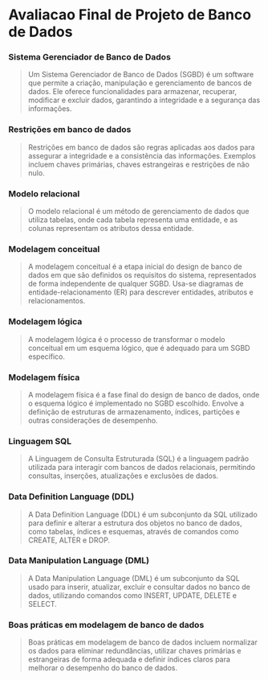 # Avaliacao Final de Projeto de Banco de Dados

### Sistema Gerenciador de Banco de Dados
> Um Sistema Gerenciador de Banco de Dados (SGBD) é um software que permite a criação, manipulação e gerenciamento de bancos de dados. Ele oferece funcionalidades para armazenar, recuperar, modificar e excluir dados, garantindo a integridade e a segurança das informações.

### Restrições em banco de dados
> Restrições em banco de dados são regras aplicadas aos dados para assegurar a integridade e a consistência das informações. Exemplos incluem chaves primárias, chaves estrangeiras e restrições de não nulo. 

### Modelo relacional
> O modelo relacional é um método de gerenciamento de dados que utiliza tabelas, onde cada tabela representa uma entidade, e as colunas representam os atributos dessa entidade. 

### Modelagem conceitual
> A modelagem conceitual é a etapa inicial do design de banco de dados em que são definidos os requisitos do sistema, representados de forma independente de qualquer SGBD. Usa-se diagramas de entidade-relacionamento (ER) para descrever entidades, atributos e relacionamentos.

### Modelagem lógica
> A modelagem lógica é o processo de transformar o modelo conceitual em um esquema lógico, que é adequado para um SGBD específico.

### Modelagem física
> A modelagem física é a fase final do design de banco de dados, onde o esquema lógico é implementado no SGBD escolhido. Envolve a definição de estruturas de armazenamento, índices, partições e outras considerações de desempenho.

### Linguagem SQL
> A Linguagem de Consulta Estruturada (SQL) é a linguagem padrão utilizada para interagir com bancos de dados relacionais, permitindo consultas, inserções, atualizações e exclusões de dados.

### Data Definition Language (DDL)
> A Data Definition Language (DDL) é um subconjunto da SQL utilizado para definir e alterar a estrutura dos objetos no banco de dados, como tabelas, índices e esquemas, através de comandos como CREATE, ALTER e DROP.

### Data Manipulation Language (DML)
> A Data Manipulation Language (DML) é um subconjunto da SQL usado para inserir, atualizar, excluir e consultar dados no banco de dados, utilizando comandos como INSERT, UPDATE, DELETE e SELECT.

### Boas práticas em modelagem de banco de dados
> Boas práticas em modelagem de banco de dados incluem normalizar os dados para eliminar redundâncias, utilizar chaves primárias e estrangeiras de forma adequada e definir índices claros para melhorar o desempenho do banco de dados.
